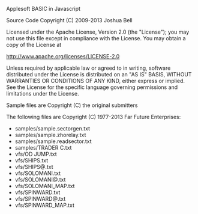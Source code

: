 Applesoft BASIC in Javascript

Source Code Copyright (C) 2009-2013 Joshua Bell

Licensed under the Apache License, Version 2.0 (the "License");
you may not use this file except in compliance with the License.
You may obtain a copy of the License at

http://www.apache.org/licenses/LICENSE-2.0

Unless required by applicable law or agreed to in writing, software
distributed under the License is distributed on an "AS IS" BASIS,
WITHOUT WARRANTIES OR CONDITIONS OF ANY KIND, either express or implied.
See the License for the specific language governing permissions and
limitations under the License.


Sample files are Copyright (C) the original submitters


The following files are Copyright (C) 1977-2013 Far Future Enterprises:
* samples/sample.sectorgen.txt
* samples/sample.zhorelay.txt
* samples/sample.readsector.txt
* samples/TRADER C.txt
* vfs/OD JUMP.txt
* vfs/SHIPS.txt
* vfs/SHIPS@.txt
* vfs/SOLOMANI.txt
* vfs/SOLOMANI@.txt
* vfs/SOLOMANI_MAP.txt
* vfs/SPINWARD.txt
* vfs/SPINWARD@.txt
* vfs/SPINWARD_MAP.txt


